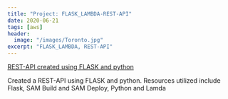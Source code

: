```yaml
---
title: "Project: FLASK_LAMBDA-REST-API"
date: 2020-06-21
tags: [aws]
header:
  image: "/images/Toronto.jpg"
excerpt: "FLASK_LAMBDA, REST-API"
---
```


[REST-API created using FLASK and python](https://github.com/cheonu/REST-APIv1/tree/REST-API)

Created a REST-API using FLASK and python. Resources utilized include Flask, SAM Build and SAM Deploy, Python and Lamda
